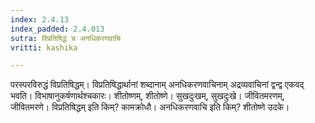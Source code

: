 ```yaml
---
index: 2.4.13
index_padded: 2.4.013
sutra: विप्रतिषिद्धं च अनधिकरणवाचि
vritti: kashika

---
```

परस्परविरुद्धं विप्रतिषिद्धम्। विप्रतिषिद्धार्थानां शब्दानाम् अनधिकरणवाचिनाम् अद्रव्यवाचिनां द्वन्द्व एकवद् भवति। विभाषानुकर्षणार्थश्चकारः। शीतोष्णम्, शीतोष्णे। सुखदुःखम्, सुखदुःखे। जीवितमरणम्, जीवितमरणे। विप्रतिषिद्धम् इति किम्? कामक्रोधौ। अनधिकरणवाचि इति किम्? शीतोष्णे उदके।